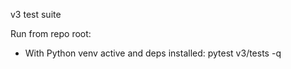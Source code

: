 v3 test suite

Run from repo root:

- With Python venv active and deps installed:
  pytest v3/tests -q
